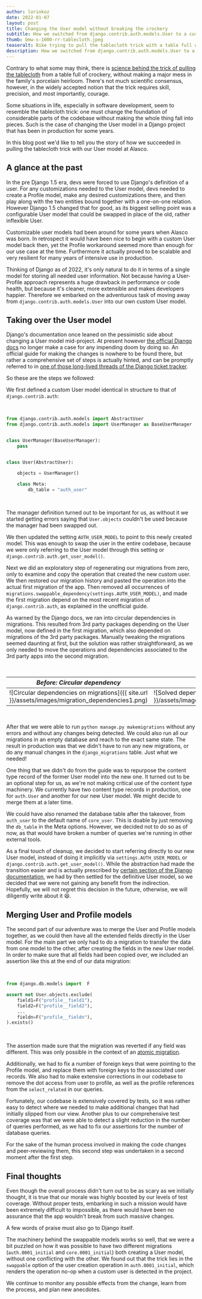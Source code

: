 ```yaml
---
author: lorinkoz
date: 2022-01-07
layout: post
title: Changing the User model without breaking the crockery
subtitle: How we switched from django.contrib.auth.models.User to a custom User model mid-project
thumb: bmw-s-1000-rr-tablecloth.jpeg
teaseralt: Bike trying to pull the tablecloth trick with a table full of crockery
description: How we switched from django.contrib.auth.models.User to a custom User model mid-project
---
```


Contrary to what some may think, there is [science behind the trick of pulling the tablecloth](https://www.physlink.com/education/askexperts/ae269.cfm) from a table full of crockery, without making a major mess in the family's porcelain heirloom. There's not much scientific consensus, however, in the widely accepted notion that the trick requires skill, precision, and most importantly, courage.

Some situations in life, especially in software development, seem to resemble the tablecloth trick: one must change the foundation of considerable parts of the codebase without making the whole thing fall into pieces. Such is the case of changing the User model in a Django project that has been in production for some years.

In this blog post we'd like to tell you the story of how we succeeded in pulling the tablecloth trick with our User model at Alasco.

## A glance at the past

In the pre Django 1.5 era, devs were forced to use Django's definition of a user. For any customizations needed to the User model, devs needed to create a Profile model, make any desired customizations there, and then play along with the two entities bound together with a one-on-one relation. However Django 1.5 changed that for good, as its biggest selling point was a configurable User model that could be swapped in place of the old, rather inflexible User.

Customizable user models had been around for some years when Alasco was born. In retrospect it would have been nice to begin with a custom User model back then, yet the Profile workaround seemed more than enough for our use case at the time. Furthermore it actually proved to be scalable and very resilient for many years of intensive use in production.

Thinking of Django as of 2022, it's only natural to do it in terms of a single model for storing all needed user information. Not because having a User-Profile approach represents a huge drawback in performance or code health, but because it's cleaner, more extensible and makes developers happier. Therefore we embarked on the adventurous task of moving away from `django.contrib.auth.models.User` into our own custom User model.

## Taking over the User model

Django's documentation once leaned on the pessimistic side about changing a User model mid-project. At present however [the official Django docs](https://docs.djangoproject.com/en/4.0/topics/auth/customizing/#changing-to-a-custom-user-model-mid-project) no longer make a case for any impending doom by doing so. An official guide for making the changes is nowhere to be found there, but rather a comprehensive set of steps is actually hinted, and can be promptly referred to in [one of those long-lived threads of the Django ticket tracker](https://code.djangoproject.com/ticket/25313#comment:24).

So these are the steps we followed:

We first defined a custom User model identical in structure to that of `django.contrib.auth`:

<br/>

```python
from django.contrib.auth.models import AbstractUser
from django.contrib.auth.models import UserManager as BaseUserManager


class UserManager(BaseUserManager):
    pass


class User(AbstractUser):

    objects = UserManager()

    class Meta:
        db_table = "auth_user"
```

<br/>

The manager definition turned out to be important for us, as without it we started getting errors saying that `User.objects` couldn't be used because the manager had been swapped out.

We then updated the setting `AUTH_USER_MODEL` to point to this newly created model. This was enough to swap the user in the entire codebase, because we were only referring to the User model through this setting or `django.contrib.auth.get_user_model()`.

Next we did an exploratory step of regenerating our migrations from zero, only to examine and copy the operation that created the new custom user. We then restored our migration history and pasted the operation into the actual first migration of the app. Then removed all occurrences of `migrations.swappable_dependency(settings.AUTH_USER_MODEL)`, and made the first migration depend on the most recent migration of `django.contrib.auth`, as explained in the unofficial guide.

As warned by the Django docs, we ran into circular dependencies in migrations. This resulted from 3rd party packages depending on the User model, now defined in the first migration, which also depended on migrations of the 3rd party packages. Manually tweaking the migrations seemed daunting at first, but the solution was rather straightforward, as we only needed to move the operations and dependencies associated to the 3rd party apps into the second migration.

<br/>

| _Before: Circular dependency_                                                                    | _After: Happiness_                                                                             |
| ------------------------------------------------------------------------------------------------ | ---------------------------------------------------------------------------------------------- |
| ![Circular dependencies on migrations]({{ site.url }}/assets/images/migration_dependencies1.png) | ![Solved dependencies on migrations]({{ site.url }}/assets/images/migration_dependencies2.png) |

<br/>

After that we were able to run `python manage.py makemigrations` without any errors and without any changes being detected. We could also run all our migrations in an empty database and reach to the exact same state. The result in production was that we didn't have to run any new migrations, or do any manual changes in the `django_migrations` table. Just what we needed!

One thing that we didn't do from the guide was to repurpose the content type record of the former User model into the new one. It turned out to be an optional step for us, as we're not making critical use of the content type machinery. We currently have two content type records in production, one for `auth.User` and another for our new User model. We might decide to merge them at a later time.

We could have also renamed the database table after the takeover, from `auth_user` to the default name of `core_user`. This is doable by just removing the `db_table` in the Meta options. However, we decided not to do so as of now, as that would have broken a number of queries we're running in other external tools.

As a final touch of cleanup, we decided to start referring directly to our new User model, instead of doing it implicitly via `settings.AUTH_USER_MODEL` or `django.contrib.auth.get_user_model()`. While the abstraction had made the transition easier and is actually prescribed by [certain section of the Django documentation](https://docs.djangoproject.com/en/4.0/topics/auth/customizing/#referencing-the-user-model), we had by then settled for the definitive User model, so we decided that we were not gaining any benefit from the indirection. Hopefully, we will not regret this decision in the future, otherwise, we will diligently write about it 😆.

## Merging User and Profile models

The second part of our adventure was to merge the User and Profile models together, as we could then have all the extended fields directly in the User model. For the main part we only had to do a migration to transfer the data from one model to the other, after creating the fields in the new User model. In order to make sure that all fields had been copied over, we included an assertion like this at the end of our data migration:

<br/>

```python
from django.db.models import  F

assert not User.objects.exclude(
    field1=F("profile__field1"),
    field2=F("profile__field2"),
    ...
    fieldn=F("profile__fieldn"),
).exists()
```

<br/>

The assertion made sure that the migration was reverted if any field was different. This was only possible in the context of an [atomic migration](https://docs.djangoproject.com/en/4.0/howto/writing-migrations/#non-atomic-migrations).

Additionally, we had to fix a number of foreign keys that were pointing to the Profile model, and replace them with foreign keys to the associated user records. We also had to make extensive corrections in our codebase to remove the dot access from user to profile, as well as the profile references from the `select_related` in our queries.

Fortunately, our codebase is extensively covered by tests, so it was rather easy to detect where we needed to make additional changes that had initially slipped from our view. Another plus to our comprehensive test coverage was that we were able to detect a slight reduction in the number of queries performed, as we had to fix our assertions for the number of database queries.

For the sake of the human process involved in making the code changes and peer-reviewing them, this second step was undertaken in a second moment after the first step.

## Final thoughts

Even though the overall process didn't turn out to be as scary as we initially thought, it is true that our morale was highly boosted by our levels of test coverage. Without proper tests, embarking in such a mission would have been extremely difficult to impossible, as there would have been no assurance that the app wouldn't break from such massive changes.

A few words of praise must also go to Django itself.

The machinery behind the swappable models works so well, that we were a bit puzzled on how it was possible to have two different migrations (`auth.0001_initial` and `core.0001_initial`) both creating a User model, without one conflicting with the other. We found out that the trick lies in the `swappable` option of the user creation operation in `auth.0001_initial`, which renders the operation no-op when a custom user is detected in the project.

We continue to monitor any possible effects from the change, learn from the process, and plan new anecdotes.
